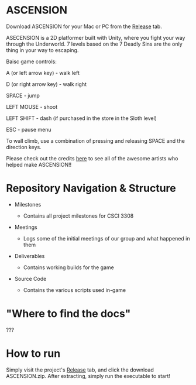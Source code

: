 # ASCENSION

Download ASCENSION for your Mac or PC from the [Release](https://github.com/dm2112/Final-Submission/releases) tab. 

ASECENSION is a 2D platformer built with Unity, where you fight your way through the Underworld. 7 levels based on the 7 Deadly Sins are the only thing in your way to escaping. 

Baisc game controls:

A (or left arrow key) - walk left

D (or right arrow key) - walk right

SPACE - jump

LEFT MOUSE - shoot

LEFT SHIFT - dash (if purchased in the store in the Sloth level)

ESC - pause menu

To wall climb, use a combination of pressing and releasing SPACE and the direction keys.



Please check out the credits [here](https://github.com/dm2112/Final-Submission/blob/master/Credits.txt) to see all of the awesome artists who helped make ASCENSION!!


# Repository Navigation & Structure

- Milestones
	- Contains all project milestones for CSCI 3308

- Meetings
	- Logs some of the initial meetings of our group and what happened in them

- Deliverables
	- Contains working builds for the game

- Source Code
	- Contains the various scripts used in-game


# "Where to find the docs"

???


# How to run

Simply visit the project's [Release](https://github.com/dm2112/Final-Submission/releases) tab, and click the download ASCENSION.zip. After extracting, simply run the executable to start!
